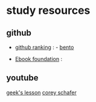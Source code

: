 # study resources

## github
- [github ranking](https://github.com/EvanLi/Github-Ranking) :
        - [bento](https://bento.io/home)

- [Ebook foundation](https://github.com/EbookFoundation/free-programming-books) :


## youtube
[geek's lesson](https://www.youtube.com/channel/UCKXx22vOENUyHrVAADq7Z_g)
[corey schafer](https://www.youtube.com/user/schafer5)
